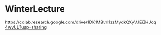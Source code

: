 # WinterLecture

https://colab.research.google.com/drive/1DK1MBvrl1zzMydkQXyVJEiZHJcq4wvUL?usp=sharing